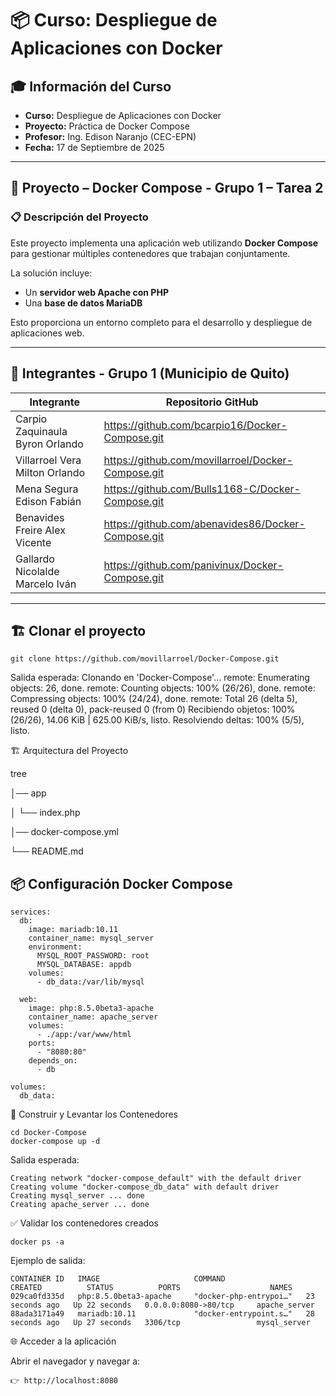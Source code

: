 # 📦 Curso: Despliegue de Aplicaciones con Docker  

## 🎓 Información del Curso  
- **Curso:** Despliegue de Aplicaciones con Docker  
- **Proyecto:** Práctica de Docker Compose  
- **Profesor:** Ing. Edison Naranjo (CEC-EPN)  
- **Fecha:** 17 de Septiembre de 2025  

---

## 📑 Proyecto – Docker Compose - Grupo 1 – Tarea 2  

### 📋 Descripción del Proyecto  
Este proyecto implementa una aplicación web utilizando **Docker Compose** para gestionar múltiples contenedores que trabajan conjuntamente.  

La solución incluye:  
- Un **servidor web Apache con PHP**  
- Una **base de datos MariaDB**  

Esto proporciona un entorno completo para el desarrollo y despliegue de aplicaciones web.  

---

## 👥 Integrantes - Grupo 1 (Municipio de Quito)  

| Integrante | Repositorio GitHub |
|------------|--------------------|
| Carpio Zaquinaula Byron Orlando | https://github.com/bcarpio16/Docker-Compose.git |
| Villarroel Vera Milton Orlando | https://github.com/movillarroel/Docker-Compose.git |
| Mena Segura Edison Fabián | https://github.com/Bulls1168-C/Docker-Compose.git |
| Benavides Freire Alex Vicente | https://github.com/abenavides86/Docker-Compose.git |
| Gallardo Nicolalde Marcelo Iván | https://github.com/panivinux/Docker-Compose.git |

---

## 🏗 Clonar el proyecto  

```
git clone https://github.com/movillarroel/Docker-Compose.git
```

Salida esperada:
Clonando en 'Docker-Compose'...
remote: Enumerating objects: 26, done.
remote: Counting objects: 100% (26/26), done.
remote: Compressing objects: 100% (24/24), done.
remote: Total 26 (delta 5), reused 0 (delta 0), pack-reused 0 (from 0)
Recibiendo objetos: 100% (26/26), 14.06 KiB | 625.00 KiB/s, listo.
Resolviendo deltas: 100% (5/5), listo.

🏗 Arquitectura del Proyecto

tree

│── app

│   └── index.php

│── docker-compose.yml

└── README.md

## 📦 Configuración Docker Compose  
```
services:
  db:
    image: mariadb:10.11
    container_name: mysql_server
    environment:
      MYSQL_ROOT_PASSWORD: root
      MYSQL_DATABASE: appdb
    volumes:
      - db_data:/var/lib/mysql

  web:
    image: php:8.5.0beta3-apache
    container_name: apache_server
    volumes:
      - ./app:/var/www/html
    ports:
      - "8080:80"
    depends_on:
      - db

volumes:
  db_data:
```

🔧 Construir y Levantar los Contenedores
```
cd Docker-Compose
docker-compose up -d
```

Salida esperada:
```
Creating network "docker-compose_default" with the default driver
Creating volume "docker-compose_db_data" with default driver
Creating mysql_server ... done
Creating apache_server ... done
```
✅ Validar los contenedores creados
```
docker ps -a
```

Ejemplo de salida:
```
CONTAINER ID   IMAGE                     COMMAND                  CREATED          STATUS          PORTS                    NAMES
029ca0fd335d   php:8.5.0beta3-apache     "docker-php-entrypoi…"   23 seconds ago   Up 22 seconds   0.0.0.0:8080->80/tcp     apache_server
88ada3171a49   mariadb:10.11             "docker-entrypoint.s…"   28 seconds ago   Up 27 seconds   3306/tcp                 mysql_server
```

🌐 Acceder a la aplicación

Abrir el navegador y navegar a:
```
👉 http://localhost:8080
```





